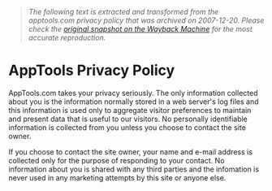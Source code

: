 > *The following text is extracted and transformed from the apptools.com privacy policy that was archived on 2007-12-20. Please check the [original snapshot on the Wayback Machine](https://web.archive.org/web/20071220223945id_/http%3A//www.apptools.com/privacy.php) for the most accurate reproduction.*

# AppTools Privacy Policy

AppTools.com takes your privacy seriously. The only information collected about you is the information normally stored in a web server's log files and this information is used only to aggregate visitor preferences to maintain and present data that is useful to our visitors. No personally identifiable information is collected from you unless you choose to contact the site owner.

If you choose to contact the site owner, your name and e-mail address is collected only for the purpose of responding to your contact. No information about you is shared with any third parties and the infomation is never used in any marketing attempts by this site or anyone else.
